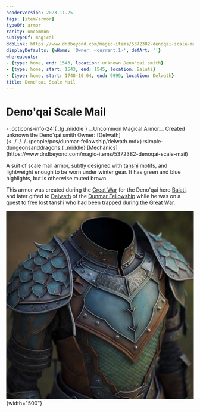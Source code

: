```yaml
---
headerVersion: 2023.11.25
tags: [item/armor]
typeOf: armor
rarity: uncommon
subTypeOf: magical
ddbLink: https://www.dndbeyond.com/magic-items/5372382-denoqai-scale-mail
displayDefaults: {wHome: 'Owner: <current:1>', defArt: ''}
whereabouts:
- {type: home, end: 1543, location: unknown Deno'qai smith}
- {type: home, start: 1543, end: 1545, location: Balati}
- {type: home, start: 1748-10-04, end: 9999, location: Delwath}
title: Deno'qai Scale Mail
---
```

# Deno'qai Scale Mail
<div class="grid cards ext-narrow-margin ext-one-column" markdown>
- :octicons-info-24:{ .lg .middle } __Uncommon Magical Armor__  
   Created unknown the Deno'qai smith  
   Owner: [Delwath](<../../../../people/pcs/dunmar-fellowship/delwath.md>)  
    :simple-dungeonsanddragons:{ .middle} [Mechanics](https://www.dndbeyond.com/magic-items/5372382-denoqai-scale-mail) 
</div>


A suit of scale mail armor, subtly designed with [tanshi](<../../../../cosmology/religions/tanshi.md>) motifs, and lightweight enough to be worn under winter gear. It has green and blue highlights, but is otherwise muted brown.

This armor was created during the [Great War](<../../../../events/1500s/great-war.md>) for the Deno'qai hero [Balati](<../../../../people/historical-figures/balati.md>), and later gifted to [Delwath](<../../../../people/pcs/dunmar-fellowship/delwath.md>) of the [Dunmar Fellowship](<../../../../people/pcs/dunmar-fellowship/dunmar-fellowship.md>) while he was on a quest to free lost tanshi who had been trapped during the [Great War](<../../../../events/1500s/great-war.md>). 

![Denoqai Scale Armor Delwath](../../../../assets/denoqai-scale-armor-delwath.png){width="500"}